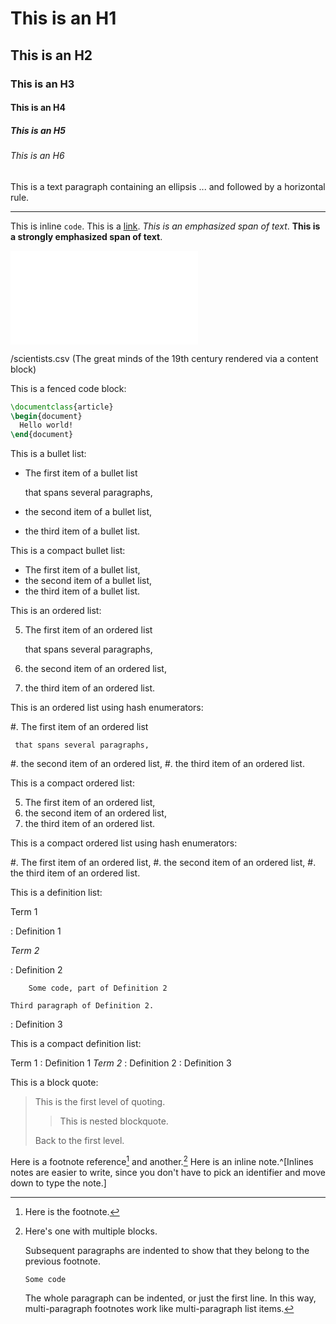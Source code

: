 This is an H1
=============

This is an H2
-------------

### This is an H3
#### This is an H4
##### This is an H5
###### This is an H6

This is a text paragraph containing an ellipsis ... and followed by a horizontal rule.

***

This is inline `code`. This is a [link](http://google.cz "Google").  _This is an *emphasized* span of text_. __This is a **strongly emphasized** span of text__.

  ![example image](example-image.pdf "An example image from Martin Scharrer's mwe package")

  /scientists.csv (The great minds of the 19th century rendered via a content block)

This is a fenced code block:

``` latex
\documentclass{article}
\begin{document}
  Hello world!
\end{document}
```

This is a bullet list:

  * The first item of a bullet list

    that spans several paragraphs,
  * the second item of a bullet list,
  * the third item of a bullet list.

This is a compact bullet list:

  * The first item of a bullet list,
  * the second item of a bullet list,
  * the third item of a bullet list.

This is an ordered list:

  5. The first item of an ordered list

     that spans several paragraphs,
  6. the second item of an ordered list,
  7. the third item of an ordered list.

This is an ordered list using hash enumerators:

  #. The first item of an ordered list

     that spans several paragraphs,
  #. the second item of an ordered list,
  #. the third item of an ordered list.

This is a compact ordered list:

  5. The first item of an ordered list,
  6. the second item of an ordered list,
  7. the third item of an ordered list.

This is a compact ordered list using hash enumerators:

  #. The first item of an ordered list,
  #. the second item of an ordered list,
  #. the third item of an ordered list.

This is a definition list:

Term 1

:   Definition 1

*Term 2*

:   Definition 2
    
        Some code, part of Definition 2
    
    Third paragraph of Definition 2.

:   Definition 3

This is a compact definition list:

Term 1
:   Definition 1
*Term 2*
:   Definition 2
:   Definition 3

This is a block quote:

> This is the first level of quoting.
>
> > This is nested blockquote.
>
> Back to the first level.

Here is a footnote reference[^1] and another.[^longnote]
Here is an inline note.^[Inlines notes are easier to
write, since you don't have to pick an identifier and
move down to type the note.]
  
[^1]: Here is the footnote.

[^longnote]: Here's one with multiple blocks.
  
    Subsequent paragraphs are indented to show that they
belong to the previous footnote.
  
        Some code

    The whole paragraph can be indented, or just the first
    line.  In this way, multi-paragraph footnotes work like
    multi-paragraph list items.
